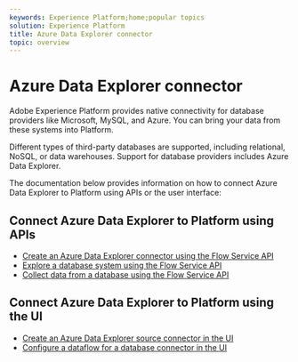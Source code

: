 ```yaml
---
keywords: Experience Platform;home;popular topics
solution: Experience Platform
title: Azure Data Explorer connector
topic: overview
---
```


# Azure Data Explorer connector

Adobe Experience Platform provides native connectivity for database providers like Microsoft, MySQL, and Azure. You can bring your data from these systems into Platform.

Different types of third-party databases are supported, including relational, NoSQL, or data warehouses. Support for database providers includes Azure Data Explorer.

The documentation below provides information on how to connect Azure Data Explorer to Platform using APIs or the user interface:

## Connect Azure Data Explorer to Platform using APIs

- [Create an Azure Data Explorer connector using the Flow Service API](../../tutorials/api/create/databases/data-explorer.md)
- [Explore a database system using the Flow Service API](../../tutorials/api/explore/database-nosql.md)
- [Collect data from a database using the Flow Service API](../../tutorials/api/collect/database-nosql.md)

## Connect Azure Data Explorer to Platform using the UI

- [Create an Azure Data Explorer source connector in the UI](../../tutorials/ui/create/databases/ats.md)
- [Configure a dataflow for a database connector in the UI](../../tutorials/ui/dataflow/databases.md)